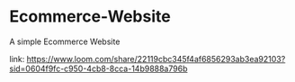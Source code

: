 # Ecommerce-Website
A  simple Ecommerce Website

link: https://www.loom.com/share/22119cbc345f4af6856293ab3ea92103?sid=0604f9fc-c950-4cb8-8cca-14b9888a796b
